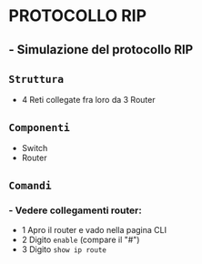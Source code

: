 # PROTOCOLLO RIP
## - Simulazione del protocollo RIP
## `Struttura`
- 4 Reti collegate fra loro da 3 Router
## `Componenti`
- Switch
- Router
## `Comandi`
### - Vedere collegamenti router:
  - 1 Apro il router e vado nella pagina CLI
  - 2 Digito `enable` (compare  il "#")
  - 3 Digito `show ip route`
